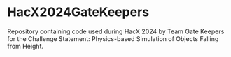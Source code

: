 # HacX2024GateKeepers
Repository containing code used during HacX 2024 by Team Gate Keepers for the Challenge Statement: Physics-based Simulation of Objects Falling from Height.
